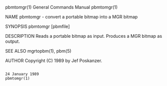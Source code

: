 pbmtomgr(1)                                                                             General Commands Manual                                                                            pbmtomgr(1)

NAME
       pbmtomgr - convert a portable bitmap into a MGR bitmap

SYNOPSIS
       pbmtomgr [pbmfile]

DESCRIPTION
       Reads a portable bitmap as input.  Produces a MGR bitmap as output.

SEE ALSO
       mgrtopbm(1), pbm(5)

AUTHOR
       Copyright (C) 1989 by Jef Poskanzer.

                                                                                            24 January 1989                                                                                pbmtomgr(1)
